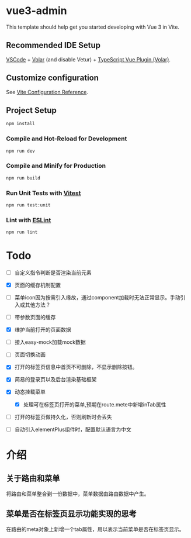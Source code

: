 # vue3-admin

This template should help get you started developing with Vue 3 in Vite.

## Recommended IDE Setup

[VSCode](https://code.visualstudio.com/) + [Volar](https://marketplace.visualstudio.com/items?itemName=Vue.volar) (and disable Vetur) + [TypeScript Vue Plugin (Volar)](https://marketplace.visualstudio.com/items?itemName=Vue.vscode-typescript-vue-plugin).

## Customize configuration

See [Vite Configuration Reference](https://vitejs.dev/config/).

## Project Setup

```sh
npm install
```

### Compile and Hot-Reload for Development

```sh
npm run dev
```

### Compile and Minify for Production

```sh
npm run build
```

### Run Unit Tests with [Vitest](https://vitest.dev/)

```sh
npm run test:unit
```

### Lint with [ESLint](https://eslint.org/)

```sh
npm run lint
```


# Todo
- [ ] 自定义指令判断是否渲染当前元素
- [x] 页面的缓存机制配置
- [ ] 菜单icon因为按需引入缘故，通过component加载时无法正常显示。手动引入或其他方法？
- [ ] 带参数页面的缓存
- [x] 维护当前打开的页面数据
- [ ] 接入easy-mock加载mock数据
- [ ] 页面切换动画
- [X] 打开的标签页信息中首页不可删除，不显示删除按钮。
- [X] 简易的登录页以及后台渲染基础框架
- [X] 动态挂载菜单
  - [X] 处理可在标签页打开的菜单,预期在route.mete中新增inTab属性
- [ ] 打开的标签页做持久化，否则刷新时会丢失
- [ ] 自动引入elementPlus组件时，配置默认语言为中文



# 介绍

## 关于路由和菜单

将路由和菜单整合到一份数据中，菜单数据由路由数据中产生。

## 菜单是否在标签页显示功能实现的思考

在路由的meta对象上新增一个tab属性，用以表示当前菜单是否在标签页显示。